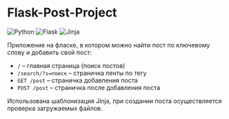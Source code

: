 # Flask-Post-Project
  ![Python](https://img.shields.io/badge/python-3670A0?style=for-the-badge&logo=python&logoColor=ffdd54)
  ![Flask](https://img.shields.io/badge/flask-%23000.svg?style=for-the-badge&logo=flask&logoColor=white)
  ![Jinja](https://img.shields.io/badge/jinja-white.svg?style=for-the-badge&logo=jinja&logoColor=black)
  
Приложение на фласке, в котором можно найти пост по ключевому слову и добавить свой пост:
 - `/` – главная страница (поиск постов)
 - `/search/?s=поиск` – страничка ленты по тегу
 - `GET /post` – страничка добавления поста
 - `POST /post` – страничка после добавления поста

Использована шаблонизация Jinja, при создании поста осуществляется проверка загружаемых файлов. 

